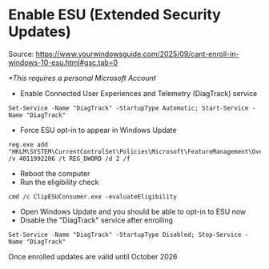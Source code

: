 # Enable ESU (Extended Security Updates)
Source: https://www.yourwindowsguide.com/2025/09/cant-enroll-in-windows-10-esu.html#gsc.tab=0

_*This requires a personal Microsoft Account_

- Enable Connected User Experiences and Telemetry (DiagTrack) service
```
Set-Service -Name "DiagTrack" -StartupType Automatic; Start-Service -Name "DiagTrack"
```
- Force ESU opt-in to appear in Windows Update
```
reg.exe add "HKLM\SYSTEM\CurrentControlSet\Policies\Microsoft\FeatureManagement\Overrides" /v 4011992206 /t REG_DWORD /d 2 /f
```
- Reboot the computer
- Run the eligibility check
```
cmd /c ClipESUConsumer.exe -evaluateEligibility
```
- Open Windows Update and you should be able to opt-in to ESU now
- Disable the "DiagTrack" service after enrolling
```
Set-Service -Name "DiagTrack" -StartupType Disabled; Stop-Service -Name "DiagTrack"
```

Once enrolled updates are valid until October 2026
